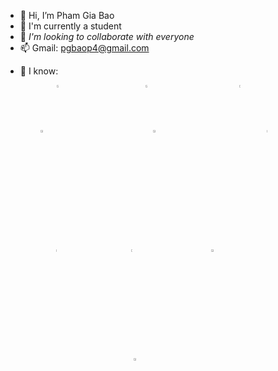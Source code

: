 - 👋 Hi, I’m Pham Gia Bao
- 🌱 I'm currently a student
- 💞️ *I'm looking to collaborate with everyone*
- 📫 Gmail: pgbaop4@gmail.com
<!---
GiaBao0510/GiaBao0510 is a ✨ special ✨ repository because its `README.md` (this file) appears on your GitHub profile.
You can click the Preview link to take a look at your changes.
--->

- 🔗 I know:
    <!--- Link hinh anh--->
<div style="display: flex; flex-wrap: wrap; justify-content: center;">
  <!-- nodeJS -->
  <a href="https://nodejs.org/docs/latest/api/" style="margin: 0 45px;">
    <img src="https://encrypted-tbn0.gstatic.com/images?q=tbn:ANd9GcSz4ujyaPndpNXMuLkeVrh5eTULE9tyoATxKg&s" width="5%" alt="Java">
  </a>

  <!-- HTML -->
  <a href="https://www.w3schools.com/html/" style="margin: 0 45px;">
    <img src="https://play-lh.googleusercontent.com/85WnuKkqDY4gf6tndeL4_Ng5vgRk7PTfmpI4vHMIosyq6XQ7ZGDXNtYG2s0b09kJMw" width="5%" alt="HTML">
  </a>

  <!-- CSS -->
  <a href="https://www.w3schools.com/css/default.asp" style="margin: 0 45px;">
    <img src="https://play-lh.googleusercontent.com/RTAZb9E639F4JBcuBRTPEk9_92I-kaKgBMw4LFxTGhdCQeqWukXh74rTngbQpBVGxqo" width="5%" alt="CSS">
  </a>

  <!-- JavaScript -->
  <a href="https://www.w3schools.com/js/default.asp" style="margin: 0 45px;">
    <img src="https://upload.wikimedia.org/wikipedia/commons/thumb/9/99/Unofficial_JavaScript_logo_2.svg/480px-Unofficial_JavaScript_logo_2.svg.png" width="5%" alt="JavaScript">
  </a>

  <!-- MongoDB -->
  <a href="https://www.mongodb.com/docs/" style="margin: 0 45px;">
    <img src="https://encrypted-tbn0.gstatic.com/images?q=tbn:ANd9GcSuMRzP2i8h_xIFrtbyJvXy29eTCtyUpwIrzg&s" width="5%" alt="ShellScript">
  </a>

  <!--Mysql-->
  <a href="https://dev.mysql.com/doc/" style="margin: 0 45px;">
    <img src="https://encrypted-tbn0.gstatic.com/images?q=tbn:ANd9GcQ_D7DAiMoKTVZFpiXAuRLZcFqorRlSu_5ZnQ&s" width="5%" height="3%" alt="C">
  </a>

  <!-- python -->
  <a href="https://docs.python.org/3/" style="margin: 0 45px;">
    <img src="https://encrypted-tbn0.gstatic.com/images?q=tbn:ANd9GcQ5eF3tWNifPIfYFw4EpvqGJgAcZX1jTXdDog&s" width="5%" height="3%" alt="C">
  </a>

  <!-- Git -->
  <a href="https://www.atlassian.com/git/tutorials/setting-up-a-repository" style="margin: 0 45px;">
    <img src="https://git-scm.com/images/logos/downloads/Git-Icon-1788C.png" width="5%" alt="Git">
  </a>

  <!-- Dart -->
  <a href="https://dart.dev/guides" style="margin: 0 45px;">
    <img src="https://encrypted-tbn0.gstatic.com/images?q=tbn:ANd9GcRdxv2dePUYmSjf5WxqWALMmEOIuQB7aUu2aw&s" width="5%" alt="Subversion">
  </a>

<!-- flutter -->
  <a href="https://docs.flutter.dev/" style="margin: 0 45px;">
    <img src="https://encrypted-tbn0.gstatic.com/images?q=tbn:ANd9GcSLvD6WeX9nqZhN41XX5vyyNuqqwiQfmp_1wA&s" width="5%" alt="Subversion">
  </a>
</div>
